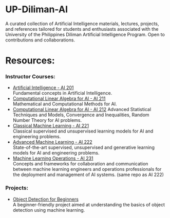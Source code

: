 # UP-Diliman-AI
A curated collection of Artificial Intelligence materials, lectures, projects, and references tailored for students and enthusiasts associated with the University of the Philippines Diliman Artificial Intelligence Program. Open to contributions and collaborations.

# Resources:
### Instructor Courses:
* [Artificial Intelligence - AI 201](https://github.com/GeyzsoN/UP-Diliman-AI.git)  
    Fundamental concepts in Artificial Intelligence.
* [Computational Linear Algebra for AI - AI 211](https://github.com/GeyzsoN/UP-Diliman-AI.git)  
    Mathematical and Computational Methods for AI.
* [Computational Linear Algebra for AI - AI 212](https://ocw.mit.edu/courses/6-436j-fundamentals-of-probability-fall-2018/)
    Advanced Statistical Techniques and Models, Convergence and Inequalities, Random Number Theory for AI problems.
* [Classical Machine Learning - AI 221](https://github.com/kspilario/AI221.git)  
    Classical supervised and unsupervised learning models for AI and engineering problems.
* [Advanced Machine Learning - AI 222](https://github.com/roatienza/Deep-Learning-Experiments)  
    State-of-the-art supervised, unsupervised and generative learning models for AI and engineering problems.
* [Machine Learning Operations - AI 231](https://github.com/roatienza/Deep-Learning-Experiments)  
    Concepts and frameworks for collaboration and communication between machine learning engineers and operations professionals for the deployment and management of AI systems. (same repo as AI 222)

### Projects:
* [Object Detection for Beginners](https://github.com/GeyzsoN/object_detection_for_beginners.git)  
    A beginner-friendly project aimed at understanding the basics of object detection using machine learning.
